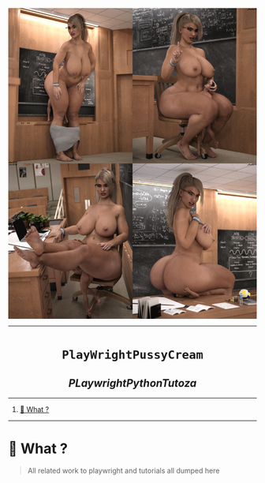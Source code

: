 
<img src="./wz/1z.jpg" align="center">

---

<h1 align="center"><code>PlayWrightPussyCream</code></h1>
<h2 align="center"><i>PLaywrightPythonTutoza</i></h2>

---

1. [🔢 What ?](#-what-)


---

# 🔢 What ?

> All related work to playwright and tutorials all dumped here 


